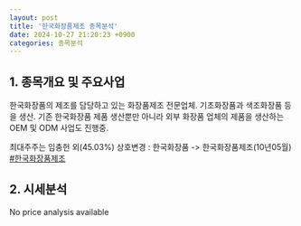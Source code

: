 ```yaml
---
layout: post
title: '한국화장품제조 종목분석'
date: 2024-10-27 21:20:23 +0900
categories: 종목분석
---
```


## 1. 종목개요 및 주요사업

한국화장품의 제조를 담당하고 있는 화장품제조 전문업체. 기초화장품과 색조화장품 등을 생산. 기존 한국화장품 제품 생산뿐만 아니라 외부 화장품 업체의 제품을 생산하는 OEM 및 ODM 사업도 진행중.

최대주주는 임충헌 외(45.03%) 상호변경 : 한국화장품 -> 한국화장품제조(10년05월)
[#한국화장품제조](#)

## 2. 시세분석

No price analysis available
